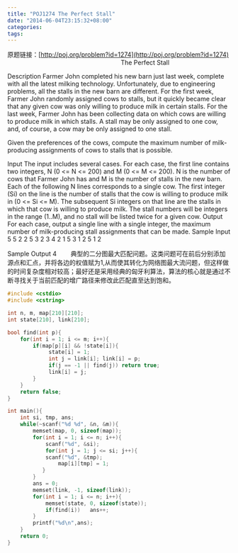 ```yaml
---
title: "POJ1274 The Perfect Stall"
date: "2014-06-04T23:15:32+08:00"
categories:
tags:
---
```


                                            
原题链接：[http://poj.org/problem?id=1274](http://poj.org/problem?id=1274)
                                                                 The Perfect Stall

Description
Farmer John completed his new barn just last week, complete with all the latest milking technology. Unfortunately, due to engineering problems, all the stalls in the new barn are different. For the first week, Farmer John randomly
 assigned cows to stalls, but it quickly became clear that any given cow was only willing to produce milk in certain stalls. For the last week, Farmer John has been collecting data on which cows are willing to produce milk in which stalls. A stall may be only
 assigned to one cow, and, of course, a cow may be only assigned to one stall. 

Given the preferences of the cows, compute the maximum number of milk-producing assignments of cows to stalls that is possible.

Input
The input includes several cases. For each case, the first line contains two integers, N (0 <= N <= 200) and M (0 <= M <= 200). N is the number of cows that Farmer John has and M is the number of stalls in the new barn. Each of
 the following N lines corresponds to a single cow. The first integer (Si) on the line is the number of stalls that the cow is willing to produce milk in (0 <= Si <= M). The subsequent Si integers on that line are the stalls in which that cow is willing to
 produce milk. The stall numbers will be integers in the range (1..M), and no stall will be listed twice for a given cow.
Output
For each case, output a single line with a single integer, the maximum number of milk-producing stall assignments that can be made.
Sample Input
5 5
2 2 5
3 2 3 4
2 1 5
3 1 2 5
1 2 

Sample Output
4
       典型的二分图最大匹配问题。这类问题可在前后分别添加源点和汇点，并将各边的权值赋为1,从而使其转化为网络图最大流问题，但这样做的时间复杂度相对较高；最好还是采用经典的匈牙利算法，算法的核心就是通过不断寻找关于当前匹配的增广路径来修改此匹配直至达到饱和。

```cpp
#include <cstdio>
#include <cstring>

int n, m, map[210][210]; 
int state[210], link[210];  

bool find(int p){
    for(int i = 1; i <= m; i++){
     	if(map[p][i] && !state[i]){
             state[i] = 1;
             int j = link[i]; link[i] = p;
     	     if(j == -1 || find(j)) return true;
     	     link[i] = j;
        }
    }
    return false;
}

int main(){
    int si, tmp, ans;
    while(~scanf("%d %d", &n, &m)){
        memset(map, 0, sizeof(map)); 
        for(int i = 1; i <= n; i++){
            scanf("%d", &si);
            for(int j = 1; j <= si; j++){
	        scanf("%d", &tmp);
                map[i][tmp] = 1;
           }
        }   
        ans = 0;
        memset(link, -1, sizeof(link));
        for(int i = 1; i <= n; i++){
            memset(state, 0, sizeof(state));
            if(find(i))   ans++;
        }
        printf("%d\n",ans);    
    }    
    return 0;
}
```






















